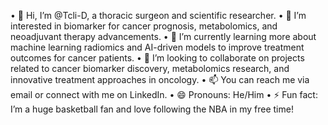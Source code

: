 •	👋 Hi, I’m @Tcli-D, a thoracic surgeon and scientific researcher.
•	👀 I’m interested in biomarker for cancer prognosis, metabolomics, and neoadjuvant therapy advancements.
•	🌱 I’m currently learning more about machine learning radiomics and AI-driven models to improve treatment outcomes for cancer patients.
•	💞️ I’m looking to collaborate on projects related to cancer biomarker discovery, metabolomics research, and innovative treatment approaches in oncology.
•	📫 You can reach me via email or connect with me on LinkedIn.
•	😄 Pronouns: He/Him
•	⚡ Fun fact: I’m a huge basketball fan and love following the NBA in my free time!
